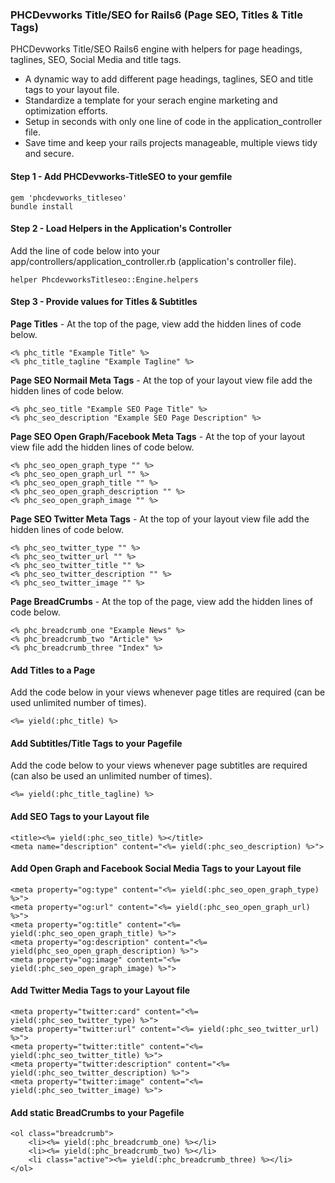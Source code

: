 ### PHCDevworks Title/SEO for Rails6 (Page SEO, Titles & Title Tags)

PHCDevworks Title/SEO Rails6 engine with helpers for page headings, taglines, SEO, Social Media and title tags.

* A dynamic way to add different page headings, taglines, SEO and title tags to your layout file.
* Standardize a template for your serach engine marketing and optimization efforts.
* Setup in seconds with only one line of code in the application_controller file.
* Save time and keep your rails projects manageable, multiple views tidy and secure.

#### Step 1 - Add PHCDevworks-TitleSEO to your gemfile  

	gem 'phcdevworks_titleseo'
	bundle install

#### Step 2 - Load Helpers in the Application's Controller
Add the line of code below into your app/controllers/application_controller.rb (application's controller file).  

	helper PhcdevworksTitleseo::Engine.helpers

#### Step 3 - Provide values for Titles & Subtitles
  
**Page Titles** - At the top of the page, view add the hidden lines of code below.

	<% phc_title "Example Title" %>
	<% phc_title_tagline "Example Tagline" %>
  
**Page SEO Normail Meta Tags** - At the top of your layout view file add the hidden lines of code below.

	<% phc_seo_title "Example SEO Page Title" %>
	<% phc_seo_description "Example SEO Page Description" %>
  
**Page SEO Open Graph/Facebook Meta Tags** - At the top of your layout view file add the hidden lines of code below.  
  
	<% phc_seo_open_graph_type "" %>  
	<% phc_seo_open_graph_url "" %>  
	<% phc_seo_open_graph_title "" %>  
	<% phc_seo_open_graph_description "" %>  
	<% phc_seo_open_graph_image "" %>  
  
**Page SEO Twitter Meta Tags** - At the top of your layout view file add the hidden lines of code below. 

	<% phc_seo_twitter_type "" %>  
	<% phc_seo_twitter_url "" %>  
	<% phc_seo_twitter_title "" %>  
	<% phc_seo_twitter_description "" %>  
	<% phc_seo_twitter_image "" %>  


**Page BreadCrumbs** - At the top of the page, view add the hidden lines of code below.

	<% phc_breadcrumb_one "Example News" %>
	<% phc_breadcrumb_two "Article" %>
	<% phc_breadcrumb_three "Index" %>
  
#### Add Titles to a Page  
Add the code below in your views whenever page titles are required (can be used unlimited number of times).  

	<%= yield(:phc_title) %>

#### Add Subtitles/Title Tags to your Pagefile
Add the code below to your views whenever page subtitles are required (can also be used an unlimited number of times).  

	<%= yield(:phc_title_tagline) %>

#### Add SEO Tags to your Layout file

	<title><%= yield(:phc_seo_title) %></title>
	<meta name="description" content="<%= yield(:phc_seo_description) %>">
  
#### Add Open Graph and Facebook Social Media Tags to your Layout file  
  
	<meta property="og:type" content="<%= yield(:phc_seo_open_graph_type) %>">  
	<meta property="og:url" content="<%= yield(:phc_seo_open_graph_url) %>">  
	<meta property="og:title" content="<%= yield(:phc_seo_open_graph_title) %>">  
	<meta property="og:description" content="<%= yield(phc_seo_open_graph_description) %>">  
	<meta property="og:image" content="<%= yield(:phc_seo_open_graph_image) %>">  
  
#### Add Twitter Media Tags to your Layout file  
  
	<meta property="twitter:card" content="<%= yield(:phc_seo_twitter_type) %>">
	<meta property="twitter:url" content="<%= yield(:phc_seo_twitter_url) %>">
	<meta property="twitter:title" content="<%= yield(:phc_seo_twitter_title) %>">
	<meta property="twitter:description" content="<%= yield(:phc_seo_twitter_description) %>">
	<meta property="twitter:image" content="<%= yield(:phc_seo_twitter_image) %>">
  
#### Add static BreadCrumbs to your Pagefile

	<ol class="breadcrumb">
		<li><%= yield(:phc_breadcrumb_one) %></li>
		<li><%= yield(:phc_breadcrumb_two) %></li>
		<li class="active"><%= yield(:phc_breadcrumb_three) %></li>
	</ol>

